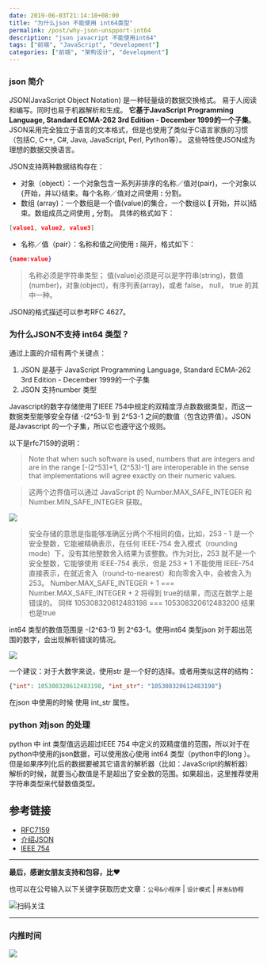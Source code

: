 ```yaml
---
date: 2019-06-03T21:14:10+08:00
title: "为什么json 不能使用 int64类型"
permalink: /post/why-json-unspport-int64
description: "json javacript 不能使用int64"
tags: ["前端", "JavaScript", "development"]
categories: ["前端", "架构设计", "development"]
---
```


### json 简介

JSON(JavaScript Object Notation) 是一种轻量级的数据交换格式。 易于人阅读和编写。同时也易于机器解析和生成。 **它基于JavaScript Programming Language, Standard ECMA-262 3rd Edition - December 1999的一个子集**。 JSON采用完全独立于语言的文本格式，但是也使用了类似于C语言家族的习惯（包括C, C++, C#, Java, JavaScript, Perl, Python等）。 这些特性使JSON成为理想的数据交换语言。

JSON支持两种数据结构存在：

* 对象（object）：一个对象包含一系列非排序的名称／值对(pair)，一个对象以{开始，并以}结束。每个名称／值对之间使用 **:** 分割。
* 数组 (array)：一个数组是一个值(value)的集合，一个数组以 **[** 开始，并以]结束。数组成员之间使用 **,** 分割。
具体的格式如下：

```json
[value1, value2, value3]
```

* 名称／值（pair）：名称和值之间使用 **:** 隔开，格式如下：

```json
{name:value}
```

> 名称必须是字符串类型； 
> 值(value)必须是可以是字符串(string)，数值(number)，对象(object)，有序列表(array)，或者 false， null， true 的其中一种。

JSON的格式描述可以参考RFC 4627。


### 为什么JSON不支持 int64 类型？

通过上面的介绍有两个关键点：

1. JSON 是基于 JavaScript Programming Language, Standard ECMA-262 3rd Edition - December 1999的一个子集
2. JSON 支持number 类型

Javascript的数字存储使用了IEEE 754中规定的双精度浮点数数据类型，而这一数据类型能够安全存储 -(2^53-1) 到 2^53-1 之间的数值（包含边界值）。JSON 是Javascript 的一个子集，所以它也遵守这个规则。

以下是rfc7159的说明：

> Note that when such software is used, numbers that are integers and
   are in the range [-(2^53)+1, (2^53)-1] are interoperable in the
   sense that implementations will agree exactly on their numeric
   values.


> 这两个边界值可以通过 JavaScript 的 Number.MAX_SAFE_INTEGER 和 Number.MIN_SAFE_INTEGER 获取。

![](http://media.gusibi.mobi/json1.png)

> 安全存储的意思是指能够准确区分两个不相同的值，比如，253 - 1 是一个安全整数，它能被精确表示，在任何 IEEE-754 舍入模式（rounding mode）下，没有其他整数舍入结果为该整数。作为对比，253 就不是一个安全整数，它能够使用 IEEE-754 表示，但是 253 + 1 不能使用 IEEE-754 直接表示，在就近舍入（round-to-nearest）和向零舍入中，会被舍入为 253。
> Number.MAX_SAFE_INTEGER + 1 === Number.MAX_SAFE_INTEGER + 2 将得到 true的结果，而这在数学上是错误的。
> 同样 105308320612483198 === 105308320612483200 结果也是true

int64 类型的数值范围是 -(2^63-1) 到 2^63-1。使用int64 类型json 对于超出范围的数字，会出现解析错误的情况。

![](http://media.gusibi.mobi/json2.png)


一个建议：对于大数字来说，使用str 是一个好的选择。或者用类似这样的结构：

```json
{"int": 105308320612483198, "int_str": "105308320612483198"}
```

在json 中使用的时候 使用 int_str 属性。

### python 对json 的处理

python 中 int 类型值远远超过IEEE 754 中定义的双精度值的范围，所以对于在python中使用的json数据，可以使用放心使用 int64 类型（python中的long ）。但是如果序列化后的数据要被其它语言的解析器（比如：JavaScript的解析器）解析的时候，就要当心数值是不是超出了安全数的范围。如果超出，这里推荐使用字符串类型来代替数值类型。





## 参考链接

* [RFC7159](https://tools.ietf.org/html/rfc7159.html)
* [介绍JSON](http://www.json.org/json-zh.html)
* [IEEE 754](https://zh.wikipedia.org/zh-hans/IEEE_754)


------


**最后，感谢女朋友支持和包容，比❤️**

也可以在公号输入以下关键字获取历史文章：`公号&小程序` | `设计模式` | `并发&协程`

![扫码关注](http://media.gusibi.mobi/zHqNew3j1brVxSoTkjOerslhnB_ZpchcOXf60lFUxiZ5YtnCHs5HrJNOP14go6Ea)

---------------

### 内推时间

![](http://media.gusibi.mobi/5FzreeM6IYt55JSQMAV63INPIvuPik75FlJAbP1e7Zdlg1WPe6BrHI-q0jkXskGf)